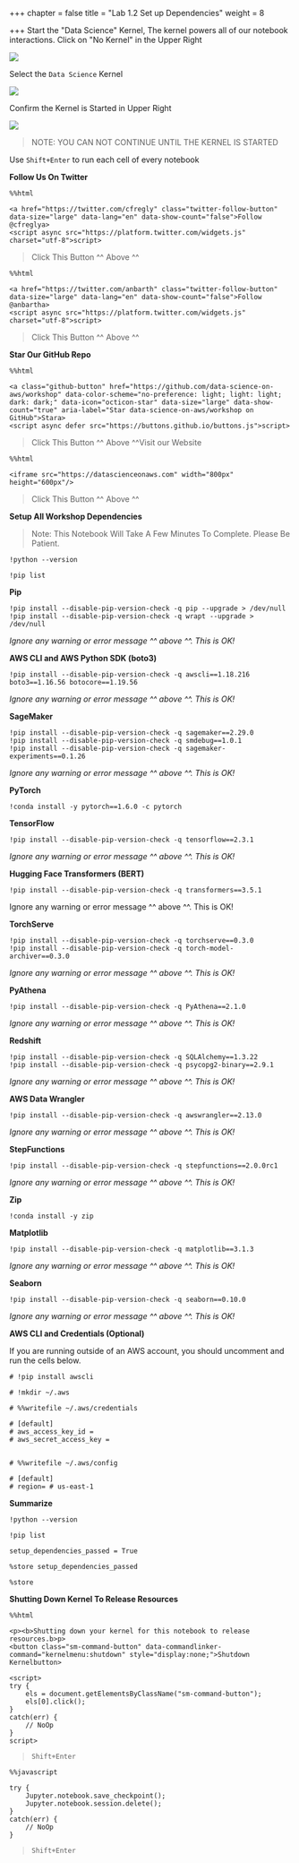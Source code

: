 +++
chapter = false
title = "Lab 1.2 Set up Dependencies"
weight = 8

+++
Start the "Data Science" Kernel, The kernel powers all of our notebook interactions. Click on "No Kernel" in the Upper Right

![](/images/select_kernel.png)

Select the `Data Science` Kernel

![](/images/select_data_science_kernel.png)

Confirm the Kernel is Started in Upper Right

![](/images/confirm_kernel_started.png)

> NOTE: YOU CAN NOT CONTINUE UNTIL THE KERNEL IS STARTED

Use `Shift+Enter` to run each cell of every notebook

**Follow Us On Twitter**

    %%html
    
    <a href="https://twitter.com/cfregly" class="twitter-follow-button" data-size="large" data-lang="en" data-show-count="false">Follow @cfreglya>
    <script async src="https://platform.twitter.com/widgets.js" charset="utf-8">script>

> Click This Button ^^ Above ^^

    %%html
    
    <a href="https://twitter.com/anbarth" class="twitter-follow-button" data-size="large" data-lang="en" data-show-count="false">Follow @anbartha>
    <script async src="https://platform.twitter.com/widgets.js" charset="utf-8">script>

> Click This Button ^^ Above ^^

**Star Our GitHub Repo**

    %%html
    
    <a class="github-button" href="https://github.com/data-science-on-aws/workshop" data-color-scheme="no-preference: light; light: light; dark: dark;" data-icon="octicon-star" data-size="large" data-show-count="true" aria-label="Star data-science-on-aws/workshop on GitHub">Stara>
    <script async defer src="https://buttons.github.io/buttons.js">script>

> Click This Button ^^ Above ^^Visit our Website

    %%html
    
    <iframe src="https://datascienceonaws.com" width="800px" height="600px"/>

> Click This Button ^^ Above ^^

**Setup All Workshop Dependencies**

> Note: This Notebook Will Take A Few Minutes To Complete. Please Be Patient.

    !python --version

    !pip list

**Pip**

    !pip install --disable-pip-version-check -q pip --upgrade > /dev/null
    !pip install --disable-pip-version-check -q wrapt --upgrade > /dev/null

_Ignore any warning or error message ^^ above ^^. This is OK!_

**AWS CLI and AWS Python SDK (boto3)**

    !pip install --disable-pip-version-check -q awscli==1.18.216 boto3==1.16.56 botocore==1.19.56

_Ignore any warning or error message ^^ above ^^. This is OK!_

**SageMaker**

    !pip install --disable-pip-version-check -q sagemaker==2.29.0
    !pip install --disable-pip-version-check -q smdebug==1.0.1
    !pip install --disable-pip-version-check -q sagemaker-experiments==0.1.26

_Ignore any warning or error message ^^ above ^^. This is OK!_

**PyTorch**

    !conda install -y pytorch==1.6.0 -c pytorch

**TensorFlow**

    !pip install --disable-pip-version-check -q tensorflow==2.3.1

_Ignore any warning or error message ^^ above ^^. This is OK!_

**Hugging Face Transformers (BERT)**

    !pip install --disable-pip-version-check -q transformers==3.5.1

Ignore any warning or error message ^^ above ^^. This is OK!

**TorchServe**

    !pip install --disable-pip-version-check -q torchserve==0.3.0
    !pip install --disable-pip-version-check -q torch-model-archiver==0.3.0

_Ignore any warning or error message ^^ above ^^. This is OK!_

**PyAthena**

    !pip install --disable-pip-version-check -q PyAthena==2.1.0

_Ignore any warning or error message ^^ above ^^. This is OK!_

**Redshift**

    !pip install --disable-pip-version-check -q SQLAlchemy==1.3.22
    !pip install --disable-pip-version-check -q psycopg2-binary==2.9.1

_Ignore any warning or error message ^^ above ^^. This is OK!_

**AWS Data Wrangler**

    !pip install --disable-pip-version-check -q awswrangler==2.13.0

_Ignore any warning or error message ^^ above ^^. This is OK!_

**StepFunctions**

    !pip install --disable-pip-version-check -q stepfunctions==2.0.0rc1

_Ignore any warning or error message ^^ above ^^. This is OK!_

**Zip**

    !conda install -y zip

**Matplotlib**

    !pip install --disable-pip-version-check -q matplotlib==3.1.3

_Ignore any warning or error message ^^ above ^^. This is OK!_

**Seaborn**

    !pip install --disable-pip-version-check -q seaborn==0.10.0

_Ignore any warning or error message ^^ above ^^. This is OK!_

**AWS CLI and Credentials (Optional)**

If you are running outside of an AWS account, you should uncomment and run the cells below.

    # !pip install awscli

    # !mkdir ~/.aws

    # %%writefile ~/.aws/credentials
    
    # [default]
    # aws_access_key_id = 
    # aws_secret_access_key =  
    

    # %%writefile ~/.aws/config
    
    # [default]
    # region= # us-east-1
    

**Summarize**

    !python --version

    !pip list

    setup_dependencies_passed = True

    %store setup_dependencies_passed

    %store

**Shutting Down Kernel To Release Resources**

    %%html
    
    <p><b>Shutting down your kernel for this notebook to release resources.b>p>
    <button class="sm-command-button" data-commandlinker-command="kernelmenu:shutdown" style="display:none;">Shutdown Kernelbutton>
            
    <script>
    try {
        els = document.getElementsByClassName("sm-command-button");
        els[0].click();
    }
    catch(err) {
        // NoOp
    }    
    script>

> `Shift+Enter`

    %%javascript
    
    try {
        Jupyter.notebook.save_checkpoint();
        Jupyter.notebook.session.delete();
    }
    catch(err) {
        // NoOp
    }

> `Shift+Enter`